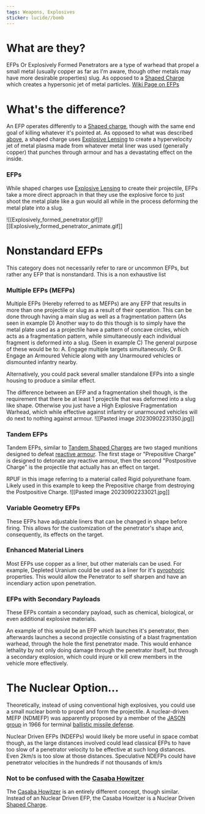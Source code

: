 ```yaml
---
tags: Weapons, Explosives
sticker: lucide//bomb
---
```

# What are they?
EFPs Or Explosively Formed Penetrators are a type of warhead that propel a small metal (usually copper as far as I'm aware, though other metals may have more desirable properties) slug. As opposed to a [Shaped Charge](Shaped%20Charges) which creates a hypersonic jet of metal particles.
[Wiki Page on EFPs](https://en.wikipedia.org/wiki/Explosively_formed_penetrator)

# What's the difference?
An EFP operates differently to a [Shaped charge](Shaped%20Charges.md), though with the same end goal of killing whatever it's pointed at. As opposed to what was described [above](EFPs#What%20Are%20They), a shaped charge uses  [Explosive Lensing](https://en.wikipedia.org/wiki/Explosive_lens) to create a hypervelocity jet of metal plasma made from whatever metal liner was used (generally copper) that punches through armour and has a devastating effect on the inside.
### EFPs
While shaped charges use [Explosive Lensing](https://en.wikipedia.org/wiki/Explosive_lens) to create their projectile, EFPs take a more direct approach in that they use the explosive force to just shoot the metal plate like a gun would all while in the process deforming the metal plate into a slug.

![[Explosively_formed_penetrator.gif]]![[Explosively_formed_penetrator_animate.gif]]

# Nonstandard EFPs
This category does not necessarily refer to rare or uncommon EFPs, but rather any EFP that is nonstandard. This is a non exhaustive list
### Multiple EFPs (MEFPs)
Multiple EFPs (Hereby referred to as MEFPs) are any EFP that results in more than one projectile or slug as a result of their operation. This can be done through having a main slug as well as a fragmentation pattern (As seen in example D) Another way to do this though is to simply have the metal plate used as a projectile have a pattern of concave circles, which acts as a fragmentation pattern, while simultaneously each individual fragment is deformed into a slug. (Seen in example C) The general purpose of these would be to: A. Engage multiple targets simultaneously. Or B. Engage an Armoured Vehicle along with any Unarmoured vehicles or dismounted infantry nearby.

Alternatively, you could pack several smaller standalone EFPs into a single housing to produce a similar effect.

The difference between an EFP and a fragmentation shell though, is the requirement that there be at least 1 projectile that was deformed into a slug like shape. Otherwise you just have a High Explosive Fragmentation Warhead, which while effective against infantry or unarmoured vehicles will do next to nothing against armour.
![[Pasted image 20230902231350.jpg]]

### Tandem EFPs
Tandem EFPs, similar to [Tandem Shaped Charges](Shaped%20Charges#Tandem%20Shaped%20Charges) are two staged munitions designed to defeat [reactive armour](https://en.wikipedia.org/wiki/Reactive_armour). The first stage or "Prepositive Charge" is designed to detonate any reactive armour, then the second "Postpositive Charge" is the projectile that actually has an effect on target.

RPUF in this image referring to a material called Rigid polyurethane foam. Likely used in this 
example to keep the Prepositive charge from destroying the Postpositive Charge.
![[Pasted image 20230902233021.jpg]]

### Variable Geometry EFPs
These EFPs have adjustable liners that can be changed in shape before firing. This allows for the customization of the penetrator's shape and, consequently, its effects on the target.

### Enhanced Material Liners
Most EFPs use copper as a liner, but other materials can be used. For example, Depleted Uranium could be used as a liner for it's [pyrophoric](https://en.wikipedia.org/wiki/Pyrophoricity) properties. This would allow the Penetrator to self sharpen and have an incendiary action upon penetration. 

### EFPs with Secondary Payloads
These EFPs contain a secondary payload, such as chemical, biological, or even additional explosive materials.

An example of this would be an EFP which launches it's penetrator, then afterwards launches a second projectile consisting of a blast fragmentation warhead, through the hole the first penetrator made. This would enhance lethality by not only doing damage through the penetrator itself, but through a secondary explosion, which could injure or kill crew members in the vehicle more effectively.



# The Nuclear Option...
Theoretically, instead of using conventional high explosives, you could use a small nuclear bomb to propel and form the projectile. A nuclear-driven MEFP (NDMEFP) was apparently proposed by a member of the [JASON group](https://en.wikipedia.org/wiki/JASON_(advisory_group) "JASON (advisory group)") in 1966 for terminal [ballistic missile defense](https://en.wikipedia.org/wiki/Ballistic_missile_defense "Ballistic missile defense").

Nuclear Driven EFPs (NDEFPs) would likely be more useful in space combat though, as the large distances involved could lead classical EFPs to have too slow of a penetrator velocity to be effective at such long distances. Even 2km/s is too slow at those distances. Speculative NDEFPs could have penetrator velocities in the hundreds if not thousands of km/s
### Not to be confused with the [Casaba Howitzer](Shaped%20Charges#The%20Nuclear%20Option)
The [Casaba Howitzer](Shaped%20Charges#The%20Nuclear%20Option) is an entirely different concept, though similar. Instead of an Nuclear Driven EFP, the Casaba Howitzer is a Nuclear Driven [Shaped Charge](Shaped%20Charges.md).